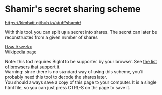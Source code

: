# Shamir's secret sharing scheme

https://kimbatt.github.io/stuff/shamir/

With this tool, you can split up a secret into shares. The secret can later be reconstructed from a given number of shares.

[How it works](https://www.youtube.com/watch?v=kkMps3X_tEE)  
[Wikipedia page](https://en.wikipedia.org/wiki/Shamir%27s_Secret_Sharing)  
  
Note: this tool requires BigInt to be supported by your browser. See [the list of browsers that support it](https://caniuse.com/#feat=bigint).  
Warning: since there is no standard way of using this scheme, you'll probably need this tool to decode the shares later.  
You should always save a copy of this page to your computer. It is a single html file, so you can just press CTRL-S on the page to save it.
